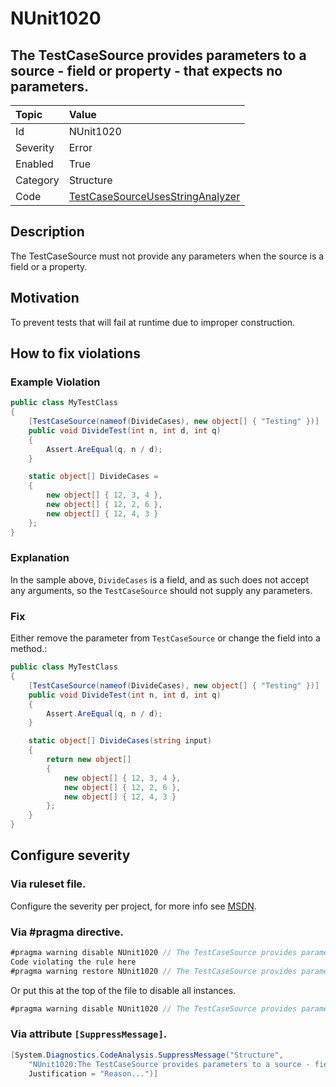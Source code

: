 # NUnit1020

## The TestCaseSource provides parameters to a source - field or property - that expects no parameters.

| Topic    | Value
| :--      | :--
| Id       | NUnit1020
| Severity | Error
| Enabled  | True
| Category | Structure
| Code     | [TestCaseSourceUsesStringAnalyzer](https://github.com/nunit/nunit.analyzers/blob/master/src/nunit.analyzers/TestCaseSourceUsage/TestCaseSourceUsesStringAnalyzer.cs)

## Description

The TestCaseSource must not provide any parameters when the source is a field or a property.

## Motivation

To prevent tests that will fail at runtime due to improper construction.

## How to fix violations

### Example Violation

```csharp
public class MyTestClass
{
    [TestCaseSource(nameof(DivideCases), new object[] { "Testing" })]
    public void DivideTest(int n, int d, int q)
    {
        Assert.AreEqual(q, n / d);
    }

    static object[] DivideCases =
    {
        new object[] { 12, 3, 4 },
        new object[] { 12, 2, 6 },
        new object[] { 12, 4, 3 }
    };
}
```

### Explanation

In the sample above, `DivideCases` is a field, and as such does not accept any arguments, so the `TestCaseSource` should not supply any parameters.

### Fix

Either remove the parameter from `TestCaseSource` or change the field into a method.:

```csharp
public class MyTestClass
{
    [TestCaseSource(nameof(DivideCases), new object[] { "Testing" })]
    public void DivideTest(int n, int d, int q)
    {
        Assert.AreEqual(q, n / d);
    }

    static object[] DivideCases(string input)
    {
        return new object[]
        {
            new object[] { 12, 3, 4 },
            new object[] { 12, 2, 6 },
            new object[] { 12, 4, 3 }
        };
    }
}
```

<!-- start generated config severity -->
## Configure severity

### Via ruleset file.

Configure the severity per project, for more info see [MSDN](https://msdn.microsoft.com/en-us/library/dd264949.aspx).

### Via #pragma directive.

```csharp
#pragma warning disable NUnit1020 // The TestCaseSource provides parameters to a source - field or property - that expects no parameters.
Code violating the rule here
#pragma warning restore NUnit1020 // The TestCaseSource provides parameters to a source - field or property - that expects no parameters.
```

Or put this at the top of the file to disable all instances.

```csharp
#pragma warning disable NUnit1020 // The TestCaseSource provides parameters to a source - field or property - that expects no parameters.
```

### Via attribute `[SuppressMessage]`.

```csharp
[System.Diagnostics.CodeAnalysis.SuppressMessage("Structure",
    "NUnit1020:The TestCaseSource provides parameters to a source - field or property - that expects no parameters.",
    Justification = "Reason...")]
```
<!-- end generated config severity -->
